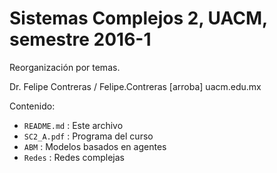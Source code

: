 # Sistemas Complejos 2, UACM, semestre 2016-1

Reorganización por temas.

Dr. Felipe Contreras / Felipe.Contreras [arroba] uacm.edu.mx

Contenido:

* `README.md` : Este archivo
* `SC2_A.pdf` : Programa del curso
* `ABM` : Modelos basados en agentes
* `Redes` : Redes complejas
